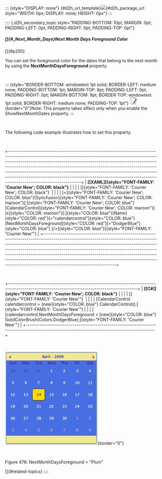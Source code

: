 ::: {style="DISPLAY: none"}
[](ms-xhelp:///?Id=d2h_url_template){#d2h_url_template}![](!package_url!){#d2h_package_url style="WIDTH: 0px; DISPLAY: none; HEIGHT: 0px"}
:::

:::: {.d2h_secondary_topic style="PADDING-BOTTOM: 10pt; MARGIN: 0pt; PADDING-LEFT: 0pt; PADDING-RIGHT: 0pt; PADDING-TOP: 0pt"}
##### []{#_Next_Month_Days}Next Month Days Foreground Color

[]{#p250} 

You can set the foreground color for the dates that belong to the next month by using the **NextMonthDaysForeground** property.

 

::: {style="BORDER-BOTTOM: windowtext 1pt solid; BORDER-LEFT: medium none; PADDING-BOTTOM: 1pt; MARGIN-TOP: 9pt; PADDING-LEFT: 0pt; PADDING-RIGHT: 0pt; MARGIN-BOTTOM: 9pt; BORDER-TOP: windowtext 1pt solid; BORDER-RIGHT: medium none; PADDING-TOP: 1pt"}
![](../ImagesExt/image261_3.jpg){border="0"}Note: This property takes effect only when you enable the ShowNextMonthDates property.
:::

 

The following code example illustrates how to set this property.

 

+-------------------------------------------------------------------------------------------------------------------------------------------------------------------------------------------------------------------------------------------------------------------------------------------------------------------------------------------------------------------------------------------------------------------------------------------------------------------------------------------------------------------------+
| **[\[XAML\]]{style="FONT-FAMILY: 'Courier New'; COLOR: black"}**                                                                                                                                                                                                                                                                                                                                                                                                                                                        |
|                                                                                                                                                                                                                                                                                                                                                                                                                                                                                                                         |
| []{style="FONT-FAMILY: 'Courier New'; COLOR: black"}                                                                                                                                                                                                                                                                                                                                                                                                                                                                    |
|                                                                                                                                                                                                                                                                                                                                                                                                                                                                                                                         |
| [\<]{style="FONT-FAMILY: 'Courier New'; COLOR: blue"}[Syncfusion]{style="FONT-FAMILY: 'Courier New'; COLOR: maroon"}[:]{style="FONT-FAMILY: 'Courier New'; COLOR: blue"}[CalendarControl]{style="FONT-FAMILY: 'Courier New'; COLOR: maroon"}[ [x]{style="COLOR: maroon"}[:]{style="COLOR: blue"}[Name]{style="COLOR: red"}[="calendarcontrol"]{style="COLOR: blue"} [NextMonthDaysForeground]{style="COLOR: red"}[=\"DodgerBlue\"]{style="COLOR: blue"} [/\>]{style="COLOR: blue"}]{style="FONT-FAMILY: 'Courier New'"} |
+-------------------------------------------------------------------------------------------------------------------------------------------------------------------------------------------------------------------------------------------------------------------------------------------------------------------------------------------------------------------------------------------------------------------------------------------------------------------------------------------------------------------------+

 

+------------------------------------------------------------------------------------------------------------------------------------------------+
| **[\[C#\]]{style="FONT-FAMILY: 'Courier New'; COLOR: black"}**                                                                                 |
|                                                                                                                                                |
| []{style="FONT-FAMILY: 'Courier New'"}                                                                                                         |
|                                                                                                                                                |
| [CalendarControl calendarcontrol = [new]{style="COLOR: blue"} CalendarControl();]{style="FONT-FAMILY: 'Courier New'"}                          |
|                                                                                                                                                |
| [calendarcontrol.NextMonthDaysForeground = [new]{style="COLOR: blue"} SolidColorBrush(Colors.DodgerBlue);]{style="FONT-FAMILY: 'Courier New'"} |
+------------------------------------------------------------------------------------------------------------------------------------------------+

 

![](../ImagesExt/image261_392.jpg){border="0"}

 

Figure 476: NextMonthDaysForeground = \"Plum\"

[]{#related-topics}
::::
